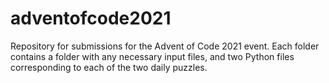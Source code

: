 # adventofcode2021
Repository for submissions for the Advent of Code 2021 event. Each folder contains a folder with any necessary input files, and two Python files corresponding to each of the two daily puzzles.
